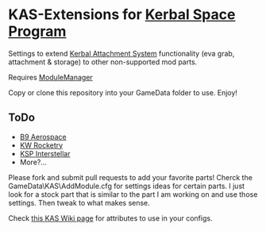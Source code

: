 KAS-Extensions for [Kerbal Space Program](https://www.kerbalspaceprogram.com/)
============================================================================

Settings to extend [Kerbal Attachment System](https://github.com/KospY/KAS) functionality (eva grab, attachment & storage) to other non-supported mod parts.

Requires [ModuleManager](http://forum.kerbalspaceprogram.com/threads/55219)

Copy or clone this repository into your GameData folder to use. Enjoy!

ToDo
----
* [B9 Aerospace](http://forum.kerbalspaceprogram.com/threads/25241)
* [KW Rocketry](http://forum.kerbalspaceprogram.com/threads/51037)
* [KSP Interstellar](https://github.com/FractalUK/KSPInterstellar)
* More?...

Please fork and submit pull requests to add your favorite parts! Cherck the GameData\KAS\AddModule.cfg for settings ideas for certain parts. I just look for a stock part that is similar to the part I am working on and use those settings. Then tweak to what makes sense.

Check [this KAS Wiki page](https://github.com/KospY/KAS/wiki/Part%20modules#wiki-kasmodulegrab) for attributes to use in your configs.